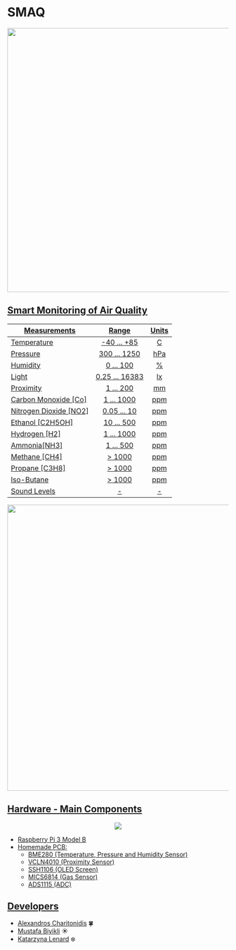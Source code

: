 # SMAQ

<p align="center">
<a href="https://www.youtube.com/channel/UCAZxVj2a3wnd6SI2-zsWK3Q"><img src="https://github.com/MustafaBiyikli/SMAQ/blob/master/Resources/IntroGIF.gif" width="600">
</p>
    
## Smart Monitoring of Air Quality
| Measurements       | Range         | Units  |
|------------------- |:-------------:|:------:|
| Temperature| -40 ... +85| C|
| Pressure| 300 ... 1250| hPa|
| Humidity| 0 ... 100| %|
| Light| 0.25 ... 16383| lx|
| Proximity| 1 ... 200| mm|
| Carbon Monoxide [Co]| 1 ... 1000| ppm|
| Nitrogen Dioxide [NO2]| 0.05 ... 10| ppm|
| Ethanol [C2H5OH]| 10 ... 500| ppm|
| Hydrogen [H2]| 1 ... 1000| ppm|
| Ammonia[NH3]| 1 ... 500| ppm|
| Methane [CH4]| > 1000| ppm|
| Propane [C3H8]| > 1000| ppm|
| Iso-Butane| > 1000| ppm|
| Sound Levels| -| -|

<p align="center">
<img src="https://github.com/MustafaBiyikli/SMAQ/blob/master/Resources/StraightGIF.gif" width="650">
</p>

## Hardware - Main Components

<p align="center">
<img src="https://github.com/MustafaBiyikli/SMAQ/blob/master/Resources/BoxMockupGITHUB.png" >
</p>

-   Raspberry Pi 3 Model B
-   Homemade PCB:
    -   BME280 (Temperature, Pressure and Humidity Sensor)
    -   VCLN4010 (Proximity Sensor)
    -   SSH1106 (OLED Screen)
    -   MICS6814 (Gas Sensor)
    -   ADS1115 (ADC)

## Developers

-   [Alexandros Charitonidis](https://github.com/Alexandros-Charitonidis) :four_leaf_clover:
-   [Mustafa Biyikli](https://github.com/MustafaBiyikli) :sunny:
-   [Katarzyna Lenard](https://github.com/KasiaLenard) :snowflake:
